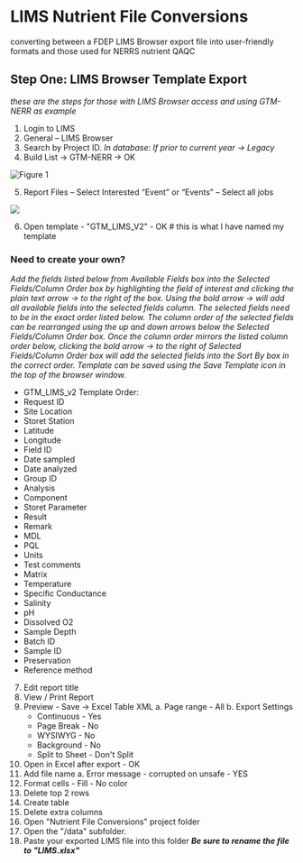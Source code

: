 # LIMS Nutrient File Conversions
converting between a FDEP LIMS Browser export file into user-friendly formats and those used for NERRS nutrient QAQC

## Step One: LIMS Browser Template Export
*these are the steps for those with LIMS Browser access and using GTM-NERR as example*

1. Login to LIMS
2. General – LIMS Browser
3. Search by Project ID. *In database: If prior to current year -> Legacy*
4. Build List -> GTM-NERR -> OK

![Figure 1](figure1.jpeg)

5. Report Files – Select Interested “Event” or “Events” – Select all jobs

![](figure2.jpeg)

6. Open template - "GTM_LIMS_V2" - OK # this is what I have named my template

### Need to create your own?
*Add the fields listed below from Available Fields box into the Selected Fields/Column Order box by highlighting the field of interest and clicking the plain text arrow -> to the right of the box. Using the bold arrow -> will add all available fields into the selected fields column. The selected fields need to be in the exact order listed below. The column order of the selected fields can be rearranged using the up and down arrows below the Selected Fields/Column Order box. Once the column order mirrors the listed column order below, clicking the bold arrow -> to the right of Selected Fields/Column Order box will add the selected fields into the Sort By box in the correct order. Template can be saved using the Save Template icon in the top of the browser window.*
- GTM_LIMS_v2 Template Order:
- Request ID
- Site Location
- Storet Station
- Latitude
- Longitude
- Field ID
- Date sampled
- Date analyzed
- Group ID
- Analysis
- Component
- Storet Parameter
- Result
- Remark
- MDL
- PQL
-	Units
-	Test comments
-	Matrix
-	Temperature
-	Specific Conductance
-	Salinity
-	pH
-	Dissolved O2
-	Sample Depth
-	Batch ID
-	Sample ID
-	Preservation
-	Reference method

7. Edit report title
8. View / Print Report
9. Preview - Save -> Excel Table XML
  a. Page range - All
  b. Export Settings
    - Continuous - Yes
    - Page Break - No
    - WYSIWYG - No
    - Background - No
    - Split to Sheet - Don't Split
10. Open in Excel after export - OK
11. Add file name
  a. Error message - corrupted on unsafe - YES
12. Format cells - Fill - No color
13. Delete top 2 rows
14. Create table
15. Delete extra columns
16. Open "Nutrient File Conversions" project folder
17. Open the "/data" subfolder.
18. Paste your exported LIMS file into this folder ***Be sure to rename the file to "LIMS.xlsx"***


